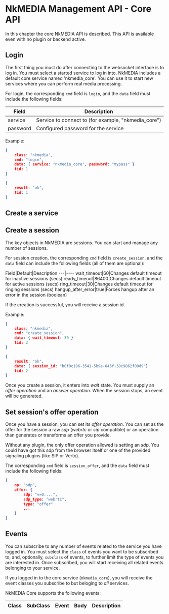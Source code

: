 # NkMEDIA Management API - Core API

In this chapter the core NkMEDIA API is described. This API is available even with no plugin or backend active.

## Login

The first thing you must do after connecting to the websocket interface is to log in. You must select a started service to log in into. NkMEDIA includes a default core service named 'nkmedia_core'. You can use it to start new services where you can perform real media processing.

For login, the corresponding `cmd` field is `login`, and the `data` field must include the following fields:


Field|Description
---|----
service|Service to connect to (for example, "nkmedia_core")
password|Configured password for the service

Example:

```json
{
	class: "nkmedia",
	cmd: "login",
	data: { service: "nkmedia_core", password: "mypass" }
	tid: 1
}
```

```json
{
	result: "ok",
	tid: 1
}
```


## Create a service


## Create a session

The key objects in NkMEDIA are sessions. You can start and manage any number of sessions. 

For session creation, the corresponding `cmd` field is `create_session`, and the `data` field can include the following fields (all of them are optional):

Field|Default|Description
---|----
wait_timeout|60|Changes default timeout for inactive sessions (secs)
ready_timeout|86400|Changes default timeout for active sessions (secs)
ring_timeout|30|Changes default timeout for ringing sessions (secs)
hangup_after_error|true|Forces hangup after an error in the session (boolean)

If the creation is successful, you will receive a session id.

Example:
```json
{
	class: "nkmedia",
	cmd: "create_session",
	data: { wait_timeout: 30 }
	tid: 2
}
```

```json
{
	result: "ok",
	data: { session_id: "b0f0c196-3541-5b9e-645f-38c9862f00d9"}
	tid: 2
}
```

Once you create a session, it enters into _wait_ state. You must supply an _offer operation_ and an _answer operation_. When the session stops, an event will be generated.


## Set session's offer operation

Once you have a session, you can set its _offer operation_. You can set as the offer for the session a raw _sdp_ (_webrtc_ or _sip_ compatible) or an operation than generates or transforms an offer you provide.

Without any plugin, the only offer operation allowed is setting an _sdp_. You could have got this sdp from the browser itself or one of the provided signaling plugins (like SIP or Verto).

The corresponding `cmd` field is `session_offer`, and the `data` field must include the following fields:

```json
{
	op: "sdp",
	offer: {
		sdp: "v=0....",
		sdp_type: "webrtc",
		type: "offer"
		...
	}
}
```








## Events

You can subscribe to any number of events related to the service you have logged in. You must select the `class` of events you want to be subscribed to, and, optionally, `subclass` of events, to further limit the type of events you are interested in. Once subscribed, you will start receiving all related events belonging to your service.

If you logged in to the core service (`nkmedia_core`), you will receive the event classes you subscribe to but beloging to _all_ services.

NkMEDIA Core supports the following events:

Class|SubClass|Event|Body|Description
---|---|---|---|---



